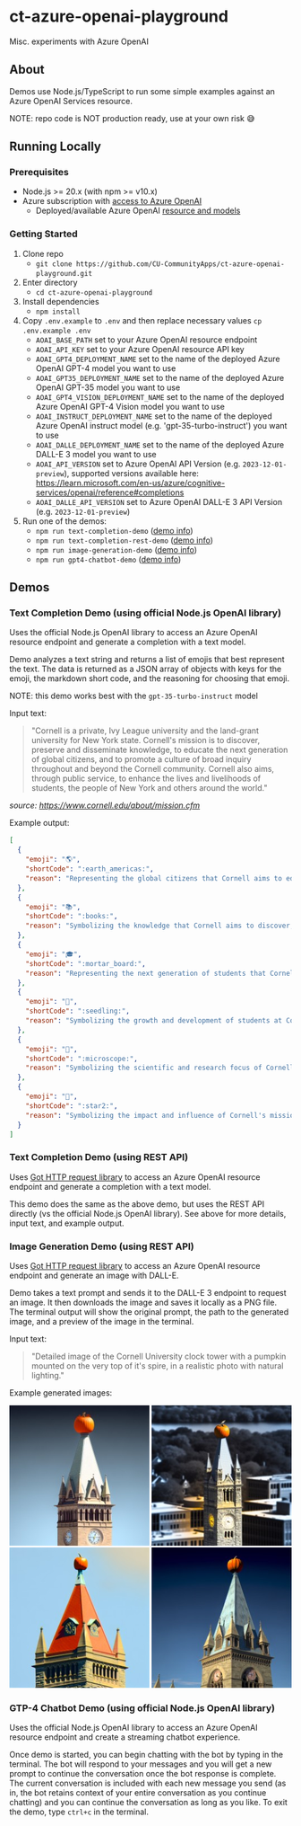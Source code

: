 # ct-azure-openai-playground

Misc. experiments with Azure OpenAI

## About

Demos use Node.js/TypeScript to run some simple examples against an Azure OpenAI Services resource.

NOTE: repo code is NOT production ready, use at your own risk :sweat_smile:

## Running Locally

### Prerequisites

- Node.js >= 20.x (with npm >= v10.x)
- Azure subscription with [access to Azure OpenAI](https://learn.microsoft.com/en-us/azure/cognitive-services/openai/overview#how-do-i-get-access-to-azure-openai)
  - Deployed/available Azure OpenAI [resource and models](https://learn.microsoft.com/en-us/azure/cognitive-services/openai/how-to/create-resource?pivots=web-portal)

### Getting Started

1. Clone repo
    - `git clone https://github.com/CU-CommunityApps/ct-azure-openai-playground.git`
1. Enter directory
    - `cd ct-azure-openai-playground`
1. Install dependencies
    - `npm install`
1. Copy `.env.example` to `.env` and then replace necessary values `cp .env.example .env`
    - `AOAI_BASE_PATH` set to your Azure OpenAI resource endpoint
    - `AOAI_API_KEY` set to your Azure OpenAI resource API key
    - `AOAI_GPT4_DEPLOYMENT_NAME` set to the name of the deployed Azure OpenAI GPT-4 model you want to use
    - `AOAI_GPT35_DEPLOYMENT_NAME` set to the name of the deployed Azure OpenAI GPT-35 model you want to use
    - `AOAI_GPT4_VISION_DEPLOYMENT_NAME` set to the name of the deployed Azure OpenAI GPT-4 Vision model you want to use
    - `AOAI_INSTRUCT_DEPLOYMENT_NAME` set to the name of the deployed Azure OpenAI instruct model (e.g. 'gpt-35-turbo-instruct') you want to use
    - `AOAI_DALLE_DEPLOYMENT_NAME` set to the name of the deployed Azure DALL-E 3 model you want to use
    - `AOAI_API_VERSION` set to Azure OpenAI API Version (e.g. `2023-12-01-preview`), supported versions available here: <https://learn.microsoft.com/en-us/azure/cognitive-services/openai/reference#completions>
    - `AOAI_DALLE_API_VERSION` set to Azure OpenAI DALL-E 3 API Version (e.g. `2023-12-01-preview`)
1. Run one of the demos:
    - `npm run text-completion-demo` ([demo info](#text-completion-demo-using-official-nodejs-openai-library))
    - `npm run text-completion-rest-demo` ([demo info](#text-completion-demo-using-rest-api))
    - `npm run image-generation-demo` ([demo info](#image-generation-demo-using-rest-api))
    - `npm run gpt4-chatbot-demo` ([demo info](#gtp-4-chatbot-demo-using-official-nodejs-openai-library))

## Demos

### Text Completion Demo (using official Node.js OpenAI library)

Uses the official Node.js OpenAI library to access an Azure OpenAI resource endpoint and generate a completion with a text model.

Demo analyzes a text string and returns a list of emojis that best represent the text. The data is returned as a JSON array of objects
with keys for the emoji, the markdown short code, and the reasoning for choosing that emoji.

NOTE: this demo works best with the `gpt-35-turbo-instruct` model

Input text:
> "Cornell is a private, Ivy League university and the land-grant university for New York state. Cornell's mission is to discover, preserve and disseminate knowledge, to educate the next generation of global citizens, and to promote a culture of broad inquiry throughout and beyond the Cornell community. Cornell also aims, through public service, to enhance the lives and livelihoods of students, the people of New York and others around the world."

_source: <https://www.cornell.edu/about/mission.cfm>_

Example output:

```json
[
  {
    "emoji": "🌎",
    "shortCode": ":earth_americas:",
    "reason": "Representing the global citizens that Cornell aims to educate"
  },
  {
    "emoji": "📚",
    "shortCode": ":books:",
    "reason": "Symbolizing the knowledge that Cornell aims to discover, preserve, and disseminate"
  },
  {
    "emoji": "🎓",
    "shortCode": ":mortar_board:",
    "reason": "Representing the next generation of students that Cornell aims to educate"
  },
  {
    "emoji": "🌱",
    "shortCode": ":seedling:",
    "reason": "Symbolizing the growth and development of students at Cornell"
  },
  {
    "emoji": "🔬",
    "shortCode": ":microscope:",
    "reason": "Symbolizing the scientific and research focus of Cornell's mission"
  },
  {
    "emoji": "🌟",
    "shortCode": ":star2:",
    "reason": "Symbolizing the impact and influence of Cornell's mission on the world"
  }
]
```

### Text Completion Demo (using REST API)

Uses [Got HTTP request library](https://github.com/sindresorhus/got) to access an Azure OpenAI resource endpoint and generate
a completion with a text model.

This demo does the same as the above demo, but uses the REST API directly (vs the official Node.js OpenAI library). See above
for more details, input text, and example output.

### Image Generation Demo (using REST API)

Uses [Got HTTP request library](https://github.com/sindresorhus/got) to access an Azure OpenAI resource endpoint and generate an
image with DALL-E.

Demo takes a text prompt and sends it to the DALL-E 3 endpoint to request an image. It then downloads the image and saves it
locally as a PNG file. The terminal output will show the original prompt, the path to the generated image, and a preview of
the image in the terminal.

Input text:
> "Detailed image of the Cornell University clock tower with a pumpkin mounted on the very top of it's spire, in a realistic photo with natural lighting."

Example generated images:

[![Generated Image 1](./src/dall-e-image-rest/generated-images/thumbnails/5d811f1e-5ad7-4d88-bb46-09ae474003b4.jpg)](./src/dall-e-image-rest/generated-images/5d811f1e-5ad7-4d88-bb46-09ae474003b4.png)
[![Generated Image 2](./src/dall-e-image-rest/generated-images/thumbnails/496d7a9c-b5bb-43a6-9d06-0d4475a6c939.jpg)](./src/dall-e-image-rest/generated-images/496d7a9c-b5bb-43a6-9d06-0d4475a6c939.png)
[![Generated Image 3](./src/dall-e-image-rest/generated-images/thumbnails/9068a4fd-c2c2-4e46-961e-f4cc13633365.jpg)](./src/dall-e-image-rest/generated-images/9068a4fd-c2c2-4e46-961e-f4cc13633365.png)
[![Generated Image 4](./src/dall-e-image-rest/generated-images/thumbnails/59681c4f-64a8-4bc1-aa40-eca11b9e6628.jpg)](./src/dall-e-image-rest/generated-images/59681c4f-64a8-4bc1-aa40-eca11b9e6628.png)

### GTP-4 Chatbot Demo (using official Node.js OpenAI library)

Uses the official Node.js OpenAI library to access an Azure OpenAI resource endpoint and create a streaming chatbot experience.

Once demo is started, you can begin chatting with the bot by typing in the terminal. The bot will respond to your messages and you will get a new prompt to continue the conversation once the bot response is complete. The current conversation is included with each new message you send (as in, the bot retains context of your entire conversation as you continue chatting) and you can continue the conversation as long as you like. To exit the demo, type `ctrl+c` in the terminal.

